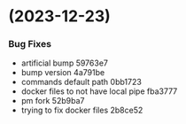 #  (2023-12-23)


### Bug Fixes

* artificial bump 59763e7
* bump version 4a791be
* commands default path 0bb1723
* docker files to not have local pipe fba3777
* pm fork 52b9ba7
* trying to fix docker files 2b8ce52




